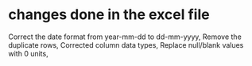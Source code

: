 # changes done in the excel file
Correct the date format from year-mm-dd to dd-mm-yyyy,
Remove the duplicate rows,
Corrected column data types,
Replace null/blank values with 0 units,
